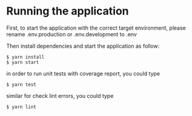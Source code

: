 # Running the application

First, to start the application with the correct target environment, please rename .env.production or .env.development to .env

Then install dependencies and start the application as follow:

```
$ yarn install
$ yarn start
```

in order to run unit tests with coverage report, you could type

```
$ yarn test
```

similar for check lint errors, you could type

```
$ yarn lint
```
